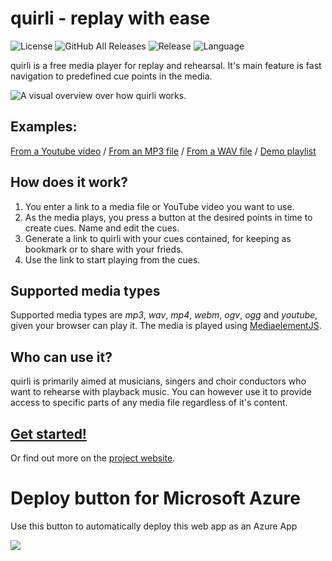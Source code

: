 # quirli - replay with ease
![License](https://img.shields.io/github/license/suterma/quirli.svg)
![GitHub All Releases](https://img.shields.io/github/downloads/suterma/quirli/total.svg)
![Release](https://img.shields.io/github/release/suterma/quirli.svg)
![Language](https://img.shields.io/github/languages/top/suterma/quirli.svg)

quirli is a free media player for replay and rehearsal. It's main feature is fast navigation to predefined cue points in the media.

![A visual overview over how quirli works.](http://quir.li/img/HowItWorks.png "A visual overview over how quirli works.")

## Examples:

[From a Youtube video](http://quir.li/player.html?media=http%3A%2F%2Fwww.youtube.com%2Fwatch%3Fv%3D0VqTwnAuHws&title=What%20makes%20you%20beautiful&artist=The%20piano%20guys%20covering%20One%20Republic&album=Youtube&6.49=Intro&30.12=Knocking%20part&46.02=Real%20playing&51.5=Piano%20forte&93.32=Stringified&123.35=Vocals&139.38=Key%20cover%20jam&150.16=Good%20morning%20sky&173.96=Final%20chord) / [From an MP3 file](http://quir.li/player.html?media=media%2Flidija_roos-sweet_taste.mp3&title=Sweet%20taste&artist=Lidija%20Roos&album=Not%20for%20sale&0=Intro&15=Verse%201&45.5=Verse%202&75.94=Chorus&106.75=Verse%203&140.75=Chorus&172.07=Bridge&201.65=Chorus&232.65=Outro) /  [From a WAV file](http://quir.li/player.html?media=media%2FLidija%2520Roos%2520-%2520Your%2520Light.wav&title=Your%20Light&artist=Lidija%20Roos&album=Not%20for%20sale&0=Intro&17.47=Verse%201&50.89=Chorus&67.84=Verse%202&101.11=Chorus&118.15=Chorus&138.60=Instrumental&152.52=Chorus&169=Bridge&184=Chorus&202.50=Chorus%20Repeat&219.21=Chorus%20Outro) / [Demo playlist](http://quir.li/playlist.html)  

## How does it work?

1. You enter a link to a media file or YouTube video you want to use.
1. As the media plays, you press a button at the desired points in time to create cues. Name and edit the cues.
1. Generate a link to quirli with your cues contained, for keeping as bookmark or to share with your frieds.
1. Use the link to start playing from the cues.

## Supported media types
Supported media types are _mp3_, _wav_, _mp4_, _webm_, _ogv_, _ogg_ and _youtube_, given your browser can play it. The media is played using [MediaelementJS](http://mediaelementjs.com/).

## Who can use it?
quirli is primarily aimed at musicians, singers and choir conductors who want to rehearse with playback music. You can however use it to provide access to specific parts of any media file regardless of it's content. 

## [Get started!](http://quir.li/player.html)
Or find out more on the [project website](http://quir.li).

Deploy button for Microsoft Azure
====================

Use this button to automatically deploy this web app as an Azure App

<a href="https://azuredeploy.net/" target="_blank"><img src="http://azuredeploy.net/deploybutton.png"/></a>
